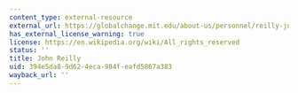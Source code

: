```yaml
---
content_type: external-resource
external_url: https://globalchange.mit.edu/about-us/personnel/reilly-john
has_external_license_warning: true
license: https://en.wikipedia.org/wiki/All_rights_reserved
status: ''
title: John Reilly
uid: 394e5da8-9d62-4eca-984f-eafd5867a383
wayback_url: ''
---
```

